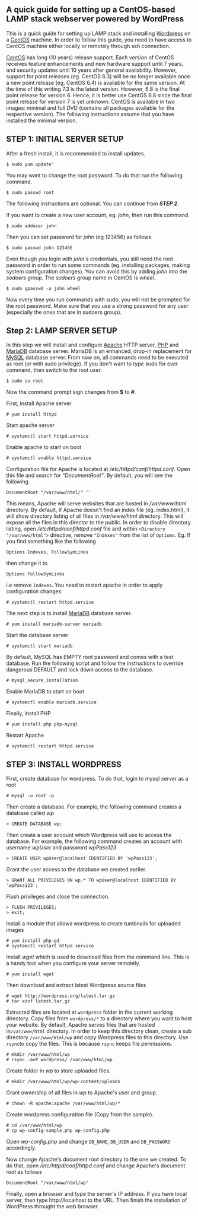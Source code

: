 ## A quick guide for setting up a CentOS-based LAMP stack webserver powered by WordPress

This is a quick guide for setting up LAMP stack and installing  [Wordpress](https://wordpress.com/) on a [CentOS](https://www.centos.org/) machine. In order to follow this guide, you need to have access to CentOS machine either locally or remotely through ssh connection.

[CentOS](https://www.centos.org/) has long (10 years) release support. Each version of CentOS receives feature enhancements and new hardware support until 7 years, and security updates until 10 years after general availability. However, support for point releases (eg. CentOS 6.3) will be no longer available once a new point release (eg. CentOS 6.4) is available for the same version. At the time of this writing 7.3 is the latest version. However, 6.8 is the final point release for version 6. Hence, it is better use CentOS 6.8 since the final point release for version 7 is yet unknown. CentOS is available in two images: minimal and full DVD (contains all packages available for the respective version). The following instructions assume that you have installed the minimal version.

## STEP 1: INITIAL SERVER SETUP
After a fresh install, it is recommended to install updates.
    
    $ sudo yum update'

You may want to change the root password. To do that run the following command.
    
    $ sudo passwd root

The following instructions are optional. You can continue from _**STEP 2**_.

If you want to create a new user account, eg. _john_, then run this command.
    
    $ sudo adduser john

Then you can set password for _john_ (eg 123456) as follows
    
    $ sudo passwd john 123456
    
Even though you login with _john_'s credentials, you still need the root password in order to run some commands (eg. installing packages, making system configuration changes). You can avoid this by adding _john_ into the _sodoers_ group. The _sudoers_ group name in CentOS is _wheel_.
    
    $ sudo gpasswd -a john wheel
 
Now every time you run commands with sudo, you will not be prompted for the root password. Make sure that you use a strong password for any user (especially the ones that are in sudoers group).

## Step 2: LAMP SERVER SETUP

In this step we will install and configure [Apache](https://www.apache.org/) HTTP server, [PHP](http://www.php.net/) and [MariaDB](https://mariadb.org/) database server. MariaDB is an enhanced, drop-in replacement for [MySQL](https://www.mysql.com/) database server. From now on, all commands need to be executed as root (or with sudo privilege). If you don't want to type sudo for ever command, then switch to the root user.

    $ sudo su root
    
Now the command prompt sign changes from **$** to **#**.

First, install Apache server
    
    # yum install httpd
    
Start apache server
    
    # systemctl start httpd.service

Enable apache to start on boot

    # systemctl enable httpd.service

Configuration file for Apache is located at _/etc/httpd/conf/httpd.conf_. Open this file and search for _"DocumentRoot"_. By default, you will see the following

    DocumentRoot "/var/www/html/" ''

This means, Apache will serve websites that are hosted in _/var/www/html_ directory. By default, if Apache doesn't find an index file (eg. index.html), it will show directory listing of all files in _/var/www/html_ directory. This will expose all the files in this director to the public. In order to disable directory listing, open _/etc/httpd/conf/httpd.conf_ file and within `<Directory "/var/www/html">` directive, remove `"Indexes"` from the list of `Options`. Eg. If you find something like the following
    
    Options Indexes, FollowSymLinks

then change it to

    Options FollowSymLinks
i.e remove `Indexes`. You need to restart apache in order to apply configuration changes

    # systemctl restart httpd.service

The next step is to install [MariaDB]("https://mariadb.org/") database server.

    # yum install mariadb-server mariadb

Start the database server

    # systemctl start mariadb

By default, MySQL has EMPTY root password and comes with a test database. Run the following script and follow the instructions to override dangerous DEFAULT and lock down access to the database.

    # mysql_secure_installation

Enable MariaDB to start on boot

    # systemctl enable mariadb.service

Finally, install PHP

    # yum install php php-mysql

Restart Apache

    # systemctl restart httpd.service

## STEP 3: INSTALL WORDPRESS

First, create database for wordpress. To do that, login to mysql server as a root
    
    # mysql -u root -p

Then create a database. For example, the following command creates a database called <em>wp</em>

    > CREATE DATABASE wp;
   
Then create a user account which Wordpress will use to access the database. For example, the following command creates an account with username _wpUser_ and password _wpPass123_

    > CREATE USER wpUser@localhost IDENTIFIED BY 'wpPass123';
   
Grant the user access to the database we created earlier.

    > GRANT ALL PRIVILEGES ON wp.* TO wpUser@localhost IDENTIFIED BY 'wpPass123';

Flush privileges and close the connection.

    > FLUSH PRIVILEGES;
    > exit;
    
Install a module that allows wordpress to create tumbnails for uploaded images

    # yum install php-gd
    # systemctl restart httpd.service

Install _wget_ which is used to download files from the command line. This is a handy tool when you configure your server remotely.

    # yum install wget
    
Then download and extract latest Wordpress source files

    # wget http://wordpress.org/latest.tar.gz
    # tar xzvf latest.tar.gz

Extracted files are located at `wordpress` folder in the current working directory. Copy files from `wordpress/*` to a directory where you want to host your website. By default, Apache serves files that are hosted in`/var/www/html` directory. In order to keep this directory clean, create a sub directory `/var/www/html/wp` and copy Wordpress files to this directory. Use `rsync`to copy the files. This is because `rsync` keeps file permissions.

    # mkdir /var/www/html/wp
    # rsync -avP wordpress/ /var/www/html/wp
    
Create folder in _wp_ to store uploaded files.

    # mkdir /var/www/html/wp/wp-content/uploads
    
Grant ownership of all files in _wp_ to Apache's user and group.

    # chown -R apache:apache /var/www/html/wp/*
    
Create wordpress configuration file (Copy from the sample).

    # cd /var/www/html/wp
    # cp wp-config-sample.php wp-config.php
    
Open _wp-config.php_ and change `DB_NAME`, `DB_USER` and `DB_PASSWORD` accordingly.

Now change Apache's document root directory to the one we created. To do that, open _/etc/httpd/conf/httpd.conf_ and change Apache's document root as follows

    DocumentRoot "/var/www/html/wp"
        
Finally, open a browser and type the server's IP address. If you have local server, then type http://localhost to the URL. Then finish the installation of WordPress throught the web browser.
